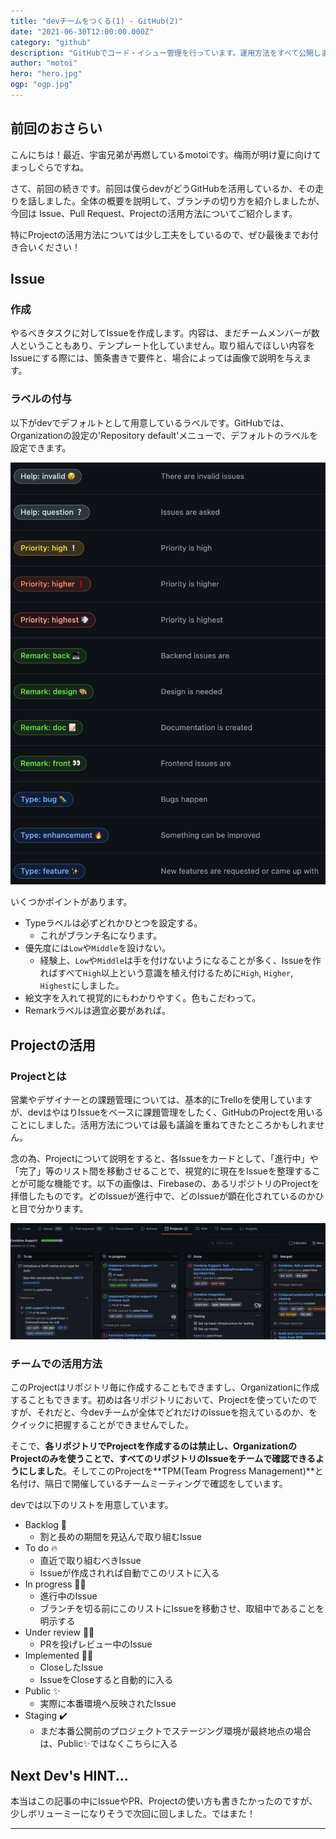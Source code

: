 ```yaml
---
title: "devチームをつくる(1) - GitHub(2)"
date: "2021-06-30T12:00:00.000Z"
category: "github"
description: "GitHubでコード・イシュー管理を行っています。運用方法をすべて公開します。"
author: "motoi"
hero: "hero.jpg"
ogp: "ogp.jpg"
---
```


## 前回のおさらい
こんにちは！最近、宇宙兄弟が再燃しているmotoiです。梅雨が明け夏に向けてまっしぐらですね。

さて、前回の続きです。前回は僕らdevがどうGitHubを活用しているか、その走りを話しました。全体の概要を説明して、ブランチの切り方を紹介しましたが、今回は Issue、Pull Request、Projectの活用方法についてご紹介します。

特にProjectの活用方法については少し工夫をしているので、ぜひ最後までお付き合いください！

## Issue
### 作成
やるべきタスクに対してIssueを作成します。内容は、まだチームメンバーが数人ということもあり、テンプレート化していません。取り組んでほしい内容をIssueにする際には、箇条書きで要件と、場合によっては画像で説明を与えます。

### ラベルの付与
以下がdevでデフォルトとして用意しているラベルです。GitHubでは、Organizationの設定の'Repository default'メニューで、デフォルトのラベルを設定できます。

![image](default_labels.png)

いくつかポイントがあります。

- Typeラベルは必ずどれかひとつを設定する。
  - これがブランチ名になります。
- 優先度には`Low`や`Middle`を設けない。
  - 経験上、`Low`や`Middle`は手を付けないようになることが多く、Issueを作ればすべて`High`以上という意識を植え付けるために`High`, `Higher`, `Highest`にしました。
- 絵文字を入れて視覚的にもわかりやすく。色もこだわって。
- Remarkラベルは適宜必要があれば。

## Projectの活用
### Projectとは
営業やデザイナーとの課題管理については、基本的にTrelloを使用していますが、devはやはりIssueをベースに課題管理をしたく、GitHubのProjectを用いることにしました。活用方法については最も議論を重ねてきたところかもしれません。

念の為、Projectについて説明をすると、各Issueをカードとして、「進行中」や「完了」等のリスト間を移動させることで、視覚的に現在をIssueを整理することが可能な機能です。以下の画像は、Firebaseの、あるリポジトリのProjectを拝借したものです。どのIssueが進行中で、どのIssueが顕在化されているのかひと目で分かります。

![image](firebase_github_project.png)

### チームでの活用方法

このProjectはリポジトリ毎に作成することもできますし、Organizationに作成することもできます。初めは各リポジトリにおいて、Projectを使っていたのですが、それだと、今devチームが全体でどれだけのIssueを抱えているのか、をクイックに把握することができませんでした。

そこで、**各リポジトリでProjectを作成するのは禁止し、OrganizationのProjectのみを使うことで、すべてのリポジトリのIssueをチームで確認できるようにしました**。そしてこのProjectを**TPM(Team Progress Management)**と名付け、隔日で開催しているチームミーティングで確認をしています。

devでは以下のリストを用意しています。
- Backlog 👀
  - 割と長めの期間を見込んで取り組むIssue
- To do 🔥
  - 直近で取り組むべきIssue
  - Issueが作成されれば自動でこのリストに入る
- In progress 🧑‍💻
  - 進行中のIssue
  - ブランチを切る前にこのリストにIssueを移動させ、取組中であることを明示する
- Under review 👨‍🏫
  - PRを投げレビュー中のIssue
- Implemented 🙆‍♂️
  - CloseしたIssue
  - IssueをCloseすると自動的に入る
- Public ✨
  - 実際に本番環境へ反映されたIssue
- Staging ✔️
  - まだ本番公開前のプロジェクトでステージング環境が最終地点の場合は、Public✨ではなくこちらに入る




## Next Dev's HINT...
本当はこの記事の中にIssueやPR、Projectの使い方も書きたかったのですが、少しボリューミーになりそうで次回に回しました。ではまた！





---
